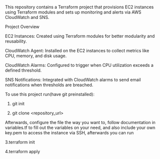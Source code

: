 This repository contains a Terraform project that provisions EC2 instances using Terraform modules and sets up monitoring and alerts via AWS CloudWatch and SNS.

Project Overview


EC2 Instances: Created using Terraform modules for better modularity and reusability.


CloudWatch Agent: Installed on the EC2 instances to collect metrics like CPU, memory, and disk usage.


CloudWatch Alarms: Configured to trigger when CPU utilization exceeds a defined threshold.


SNS Notifications: Integrated with CloudWatch alarms to send email notifications when thresholds are breached.


To use this project run(have git preinstalled):

1. git init

2. git clone <repository_url>


Afterwards, configure the file the way you want to, follow documentation in variables.tf to fill out the variables on your need, and also include your own key.pem to access the instance via SSH, afterwards you can run


3.terraform init

4.terraform apply